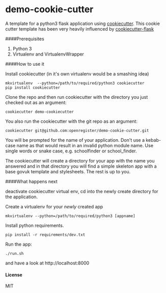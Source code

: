 demo-cookie-cutter
==================

A template for a python3 flask application using [cookiecutter](https://github.com/audreyr/cookiecutter). This cookie cutter template has been very heavily influenced by [cookiecutter-flask](https://github.com/sloria/cookiecutter-flask)

####Prerequisites

1. Python 3
2. Virtualenv and VirtualenvWrapper


####How to use it

Install cookiecutter (in it's own virtualenv would be a smashing idea)
```
mkvirtualenv  --python=/path/to/required/python3 cookiecutter
pip install cookiecutter
```


Clone the repo and then run cookiecutter with the directory you just checked out as an argument:

```
cookiecutter demo-cookiecutter
```

You also run the cookiecutter with the git repo as an argument:

```
cookiecutter git@github.com:openregister/demo-cookie-cutter.git
```

You will be prompted for the name of your application. Don't use a kebab-case name as that would result in an invalid python module name. Use single words or snake case, e.g. schoolfinder or school_finder.

The cookiecutter will create a directory for your app with the name you answered and in that directory you will find a simple skeleton app with a base govuk template and stylesheets. The rest is up to you.


####What happens next

deactivate cookiecutter virtual env, cd into the newly create directory for the application.

Create a virtualenv for your *newly* created app

```
mkvirtualenv --python=/path/to/required/python3 [appname]
```

Install python requirements.
```
pip install -r requirements/dev.txt
```

Run the app:

```
./run.sh
```

and have a look at http://localhost:8000


#### License
MIT
